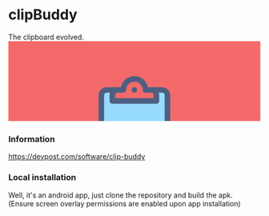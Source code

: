 # clipBuddy
The clipboard evolved.
![clip](https://github.com/kumailn/clipBuddy/blob/master/app/src/main/res/drawable/feature_graphic.png)

### Information
https://devpost.com/software/clip-buddy

### Local installation
Well, it's an android app, just clone the repository and build the apk.  
(Ensure screen overlay permissions are enabled upon app installation)